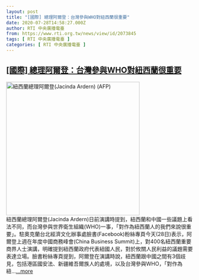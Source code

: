 ```yaml
---
layout: post
title: "[國際] 總理阿爾登：台灣參與WHO對紐西蘭很重要"
date: 2020-07-28T14:58:27.000Z
author: RTI 中央廣播電臺
from: https://www.rti.org.tw/news/view/id/2073845
tags: [ RTI 中央廣播電臺 ]
categories: [ RTI 中央廣播電臺 ]
---
```

<!--1595948307000-->
[[國際] 總理阿爾登：台灣參與WHO對紐西蘭很重要](https://www.rti.org.tw/news/view/id/2073845)
------

<div>
<img src="https://static.rti.org.tw/assets/thumbnails/2019/12/16/c20f024493935bc05980a8ae63afc518.jpg" width="360" alt="紐西蘭總理阿爾登(Jacinda Ardern) (AFP)" title="紐西蘭總理阿爾登(Jacinda Ardern) (AFP)"><br>紐西蘭總理阿爾登(Jacinda Ardern)日前演講時提到，紐西蘭和中國一些議題上看法不同，而台灣參與世界衛生組織(WHO)一事，「對作為紐西蘭人的我們來說很重要」。駐奧克蘭台北經濟文化辦事處臉書(Facebook)粉絲專頁今天(28日)表示，阿爾登上週在年度中國商務峰會(China Business Summit)上，對400名紐西蘭重要商界人士演講，明確提到紐西蘭政府代表紐國人民，對於攸關人民利益的議題需要表達立場。臉書粉絲專頁提到，阿爾登在演講時說，紐西蘭跟中國之間有3個歧見，包括港區國安法、新疆維吾爾族人的處境，以及台灣參與WHO，「對作為紐...<a target="_blank" href="https://www.rti.org.tw/news/view/id/2073845">...more</a>
</div>
